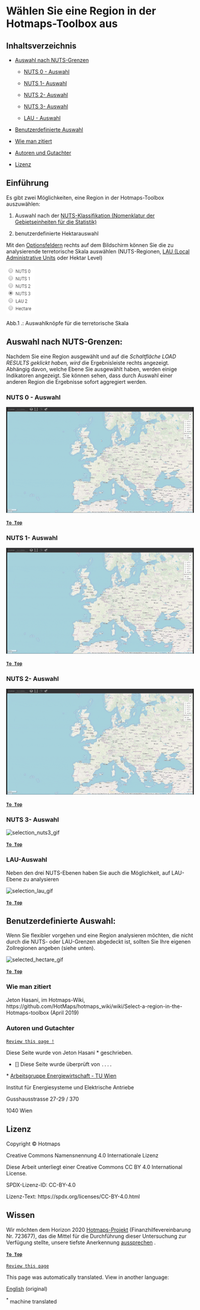 <h1> <a class="anchor" id="select-a-region-in-the-hotmaps-toolbox" href="#select-a-region-in-the-hotmaps-toolbox"><i class="fa fa-link"></i></a> Wählen Sie eine Region in der Hotmaps-Toolbox aus </h1><h2> <a class="anchor" id="table-of-contents" href="#table-of-contents"><i class="fa fa-link"></i></a> Inhaltsverzeichnis </h2><ul><li><p> <a href="#selection-by-nuts-boundaries">Auswahl nach NUTS-Grenzen</a> </p><ul><li><p> <a href="#nuts-0--selection">NUTS 0 - Auswahl</a> </p></li><li><p> <a href="#nuts-1--selection">NUTS 1- Auswahl</a> </p></li><li><p> <a href="#nuts-2--selection">NUTS 2- Auswahl</a> </p></li><li><p> <a href="#nuts-3--selection">NUTS 3- Auswahl</a> </p></li><li><p> <a href="#lau--selection">LAU - Auswahl</a> </p></li></ul></li><li><p> <a href="#custom-selection">Benutzerdefinierte Auswahl</a> </p></li><li><p> <a href="#how-to-cite">Wie man zitiert</a> </p></li><li><p> <a href="#authors-and-reviewers">Autoren und Gutachter</a> </p></li><li><p> <a href="#license">Lizenz</a> </p></li></ul><h2> <a class="anchor" id="introduction" href="#introduction"><i class="fa fa-link"></i></a> Einführung </h2><p> Es gibt zwei Möglichkeiten, eine Region in der Hotmaps-Toolbox auszuwählen: </p><ol><li><p> Auswahl nach der <a href="https://ec.europa.eu/eurostat/web/nuts/background">NUTS-Klassifikation (Nomenklatur der Gebietseinheiten für die Statistik)</a> </p></li><li><p> benutzerdefinierte Hektarauswahl </p></li></ol><p> Mit den <a href="#fig1">Optionsfeldern</a> rechts auf dem Bildschirm können Sie die zu analysierende terretorische Skala auswählen (NUTS-Regionen, <a href="https://ec.europa.eu/eurostat/web/nuts/local-administrative-units">LAU (Local Administrative Units</a> oder Hektar Level) </p><p> <a name="Fig1"><img alt="radio_buttons_png" src="https://github.com/HotMaps/hotmaps_wiki/blob/master/Images/general_tool_functionalities_and_structure/radio_buttons.png"/></a> </p><p> Abb.1 .: Auswahlknöpfe für die terretorische Skala </p><h2> <a class="anchor" id="selection-by-nuts-boundaries-" href="#selection-by-nuts-boundaries-"><i class="fa fa-link"></i></a> Auswahl nach NUTS-Grenzen: </h2><p> Nachdem Sie eine Region ausgewählt und auf die <em>Schaltfläche LOAD RESULTS geklickt haben, wird</em> die Ergebnisleiste rechts angezeigt. Abhängig davon, welche Ebene Sie ausgewählt haben, werden einige Indikatoren angezeigt. Sie können sehen, dass durch Auswahl einer anderen Region die Ergebnisse sofort aggregiert werden. </p><h3> <a class="anchor" id="nuts-0--selection" href="#nuts-0--selection"><i class="fa fa-link"></i></a> NUTS 0 - Auswahl </h3><p><img alt="selection_nuts0_gif" src="https://github.com/HotMaps/hotmaps_wiki/blob/master/Images/general_tool_functionalities_and_structure/selecting_nuts0.gif"/></p><p> <a href="#table-of-contents"><strong><code>To Top</code></strong></a> </p> <h3> <a class="anchor" id="nuts-1--selection" href="#nuts-1--selection"><i class="fa fa-link"></i></a> NUTS 1- Auswahl </h3><p><img alt="selection_nuts1_gif" src="https://github.com/HotMaps/hotmaps_wiki/blob/master/Images/general_tool_functionalities_and_structure/selecting_nuts1.gif"/></p><p> <a href="#table-of-contents"><strong><code>To Top</code></strong></a> </p> <h3> <a class="anchor" id="nuts-2--selection" href="#nuts-2--selection"><i class="fa fa-link"></i></a> NUTS 2- Auswahl </h3><p><img alt="selection_nuts2_gif" src="https://github.com/HotMaps/hotmaps_wiki/blob/master/Images/general_tool_functionalities_and_structure/selecting_nuts2.gif"/></p><p> <a href="#table-of-contents"><strong><code>To Top</code></strong></a> </p> <h3> <a class="anchor" id="nuts-3--selection" href="#nuts-3--selection"><i class="fa fa-link"></i></a> NUTS 3- Auswahl </h3><p><img alt="selection_nuts3_gif" src="https://github.com/HotMaps/hotmaps_wiki/blob/master/Images/general_tool_functionalities_and_structure/selecting_nuts3.gif"/></p><p> <a href="#table-of-contents"><strong><code>To Top</code></strong></a> </p> <h3> <a class="anchor" id="lau--selection" href="#lau--selection"><i class="fa fa-link"></i></a> LAU-Auswahl </h3><p> Neben den drei NUTS-Ebenen haben Sie auch die Möglichkeit, auf LAU-Ebene zu analysieren </p><p><img alt="selection_lau_gif" src="https://github.com/HotMaps/hotmaps_wiki/blob/master/Images/general_tool_functionalities_and_structure/selecting_lau.gif"/></p><p> <a href="#table-of-contents"><strong><code>To Top</code></strong></a> </p> <h2> <a class="anchor" id="custom-selection-" href="#custom-selection-"><i class="fa fa-link"></i></a> Benutzerdefinierte Auswahl: </h2><p> Wenn Sie flexibler vorgehen und eine Region analysieren möchten, die nicht durch die NUTS- oder LAU-Grenzen abgedeckt ist, sollten Sie Ihre eigenen Zollregionen angeben (siehe unten). </p><p><img alt="selected_hectare_gif" src="https://github.com/HotMaps/hotmaps_wiki/blob/master/Images/general_tool_functionalities_and_structure/selecting_hectare.gif"/></p><p> <a href="#table-of-contents"><strong><code>To Top</code></strong></a> </p> <h3> <a class="anchor" id="how-to-cite" href="#how-to-cite"><i class="fa fa-link"></i></a> Wie man zitiert </h3><p> Jeton Hasani, im Hotmaps-Wiki, https://github.com/HotMaps/hotmaps_wiki/wiki/Select-a-region-in-the-Hotmaps-toolbox (April 2019) </p><h3> <a class="anchor" id="authors-and-reviewers" href="#authors-and-reviewers"><i class="fa fa-link"></i></a> Autoren und Gutachter </h3><p> <code><a href="https://github.com/HotMaps/hotmaps_wiki/wiki/How-to-select-a-region-in-the-Hotmaps-toolbox/_edit">Review this page !</a></code> </p> <p> Diese Seite wurde von Jeton Hasani * geschrieben. </p><ul><li> [] Diese Seite wurde überprüft von <code>....</code> </li></ul><p> * <a href="https://eeg.tuwien.ac.at/">Arbeitsgruppe Energiewirtschaft - TU Wien</a> </p><p> Institut für Energiesysteme und Elektrische Antriebe </p><p> Gusshausstrasse 27-29 / 370 </p><p> 1040 Wien </p><h2> <a class="anchor" id="license" href="#license"><i class="fa fa-link"></i></a> Lizenz </h2><p> Copyright © Hotmaps </p><p> Creative Commons Namensnennung 4.0 Internationale Lizenz </p><p> Diese Arbeit unterliegt einer Creative Commons CC BY 4.0 International License. </p><p> SPDX-Lizenz-ID: CC-BY-4.0 </p><p> Lizenz-Text: https://spdx.org/licenses/CC-BY-4.0.html </p><h2> <a class="anchor" id="acknowledgement" href="#acknowledgement"><i class="fa fa-link"></i></a> Wissen </h2><p> Wir möchten dem Horizon 2020 <a href="https://www.hotmaps-project.eu">Hotmaps-Projekt</a> (Finanzhilfevereinbarung Nr. 723677), das die Mittel für die Durchführung dieser Untersuchung zur Verfügung stellte, unsere tiefste Anerkennung <a href="https://www.hotmaps-project.eu">aussprechen</a> . </p><p> <a href="#table-of-contents"><strong><code>To Top</code></strong></a> </p> <p> <code><a href="https://github.com/HotMaps/hotmaps_wiki/wiki/How-to-select-a-region-in-the-Hotmaps-toolbox/_edit">Review this page</a></code> </p>
<!--- THIS IS A SUPER UNIQUE IDENTIFIER -->

This page was automatically translated. View in another language:

[English](../en/Select-a-region-in-the-Hotmaps-toolbox) (original)  

<sup>\*</sup> machine translated
